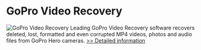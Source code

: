 # GoPro Video Recovery
![GoPro Video Recovery](https://mycommerce.akamaized.net/api/pimages/P300873827/BIG/300873827.PNG)
Leading GoPro Video Recovery software recovers deleted, lost, formatted and even corrupted MP4 videos, photos and audio files from GoPro Hero cameras.
[>> Detailed information](https://secure.shareit.com/shareit/product.html?productid=300873827&affiliateid=200057808)